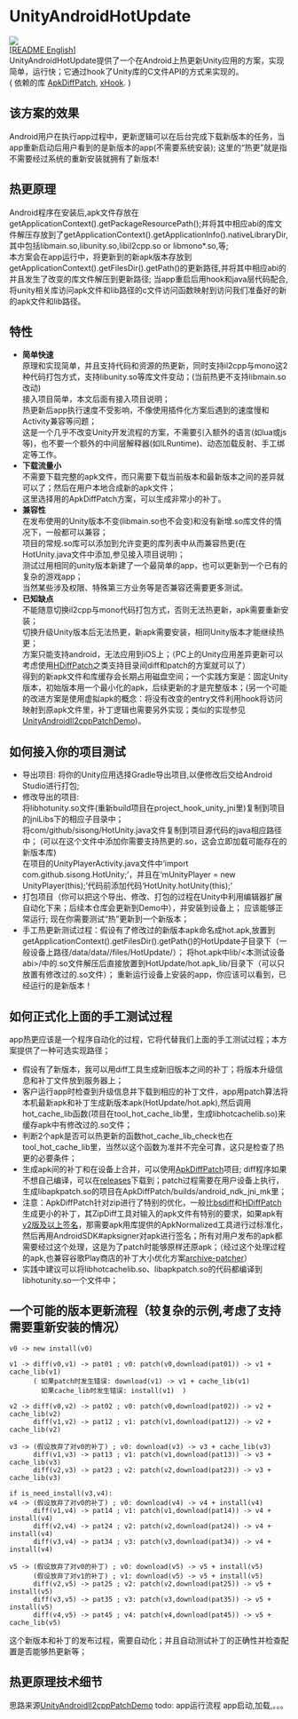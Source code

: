 # UnityAndroidHotUpdate
![](https://img.shields.io/badge/license-MIT-brightgreen.svg?style=flat)   
[[README English](README.md)]   
UnityAndroidHotUpdate提供了一个在Android上热更新Unity应用的方案，实现简单，运行快；它通过hook了Unity库的C文件API的方式来实现的。   
( 依赖的库 [ApkDiffPatch], [xHook]. )      

[ApkDiffPatch]: https://github.com/sisong/ApkDiffPatch
[xHook]: https://github.com/iqiyi/xHook
[UnityAndroidIl2cppPatchDemo]: https://github.com/noodle1983/UnityAndroidIl2cppPatchDemo
[HDiffPatch]: https://github.com/sisong/HDiffPatch
[bsdiff]: http://www.daemonology.net/bsdiff/
[archive-patcher]: https://github.com/andrewhayden/archive-patcher
[v2版及以上签名]: https://source.android.com/security/apksigning/v2


## 该方案的效果
  Android用户在执行app过程中，更新逻辑可以在后台完成下载新版本的任务，当app重新启动后用户看到的是新版本的app(不需要系统安装); 这里的“热更”就是指不需要经过系统的重新安装就拥有了新版本!


## 热更原理
  Android程序在安装后,apk文件存放在getApplicationContext().getPackageResourcePath();并将其中相应abi的库文件解压存放到了getApplicationContext().getApplicationInfo().nativeLibraryDir,其中包括libmain.so,libunity.so,libil2cpp.so or libmono*.so,等;   
  本方案会在app运行中，将更新到的新apk版本存放到getApplicationContext().getFilesDir().getPath()的更新路径,并将其中相应abi的并且发生了改变的库文件解压到更新路径; 当app重启后用hook和java层代码配合,将unity相关库访问apk文件和lib路径的c文件访问函数映射到访问我们准备好的新的apk文件和lib路径。


## 特性
* **简单快速**   
原理和实现简单，并且支持代码和资源的热更新，同时支持il2cpp与mono这2种代码打包方式，支持libunity.so等库文件变动；(当前热更不支持libmain.so改动)   
接入项目简单，本文后面有接入项目说明；   
热更新后app执行速度不受影响，不像使用插件化方案后遇到的速度慢和Activity兼容等问题；   
这是一个几乎不改变Unity开发流程的方案，不需要引入额外的语言(如lua或js等)，也不要一个额外的中间层解释器(如ILRuntime)、动态加载反射、手工绑定等工作。   
* **下载流量小**   
不需要下载完整的apk文件，而只需要下载当前版本和最新版本之间的差异就可以了；然后在用户本地合成新的apk文件；   
这里选择用的ApkDiffPatch方案，可以生成非常小的补丁。     
* **兼容性**   
在发布使用的Unity版本不变(libmain.so也不会变)和没有新增.so库文件的情况下，一般都可以兼容；   
项目的常规.so库可以添加到允许变更的库列表中从而兼容热更(在HotUnity.java文件中添加,参见接入项目说明)；   
测试过用相同的unity版本新建了一个最简单的app，也可以更新到一个已有的复杂的游戏app；   
当然某些涉及权限、特殊第三方业务等是否兼容还需要更多测试。   
* **已知缺点**   
不能随意切换il2cpp与mono代码打包方式，否则无法热更新，apk需要重新安装；   
切换升级Unity版本后无法热更，新apk需要安装，相同Unity版本才能继续热更；   
方案只能支持android，无法应用到iOS上；（PC上的Unity应用差异更新可以考虑使用[HDiffPatch]之类支持目录间diff和patch的方案就可以了）    
得到的新apk文件和库缓存会长期占用磁盘空间；一个实践方案是：固定Unity版本，初始版本用一个最小化的apk，后续更新的才是完整版本；(另一个可能的改进方案是使用虚拟apk的概念：将没有改变的entry文件利用hook将访问映射到原apk文件里，补丁逻辑也需要另外实现；类似的实现参见[UnityAndroidIl2cppPatchDemo])。   


## 如何接入你的项目测试
* 导出项目: 将你的Unity应用选择Gradle导出项目,以便修改后交给Android Studio进行打包;   
* 修改导出的项目:    
 将libhotunity.so文件(重新build项目在project_hook_unity_jni里)复制到项目的jniLibs下的相应子目录中；   
 将com/github/sisong/HotUnity.java文件复制到项目源代码的java相应路径中； (可以在这个文件中添加你需要支持热更的.so，这会立即加载可能存在的新版本库)   
 在项目的UnityPlayerActivity.java文件中‘import com.github.sisong.HotUnity;’，并且在‘mUnityPlayer = new UnityPlayer(this);’代码前添加代码‘HotUnity.hotUnity(this);’   
* 打包项目（你可以把这个导出、修改、打包的过程在Unity中利用编辑器扩展自动化下来；后续本仓库会更新到Demo中），并安装到设备上； 应该能够正常运行; 现在你需要测试“热”更新到一个新版本；   
* 手工热更新测试过程：假设有了修改过的新版本apk命名成hot.apk,放置到getApplicationContext().getFilesDir().getPath()的HotUpdate子目录下（一般设备上路径/data/data/<appid>/files/HotUpdate/）； 将hot.apk中lib/<本测试设备abi>/中的.so文件解压后直接放置到HotUpdate/hot.apk_lib/目录下（可以只放置有修改过的.so文件）； 重新运行设备上安装的app，你应该可以看到，已经运行的是新版本！   


## 如何正式化上面的手工测试过程
  app热更应该是一个程序自动化的过程，它将代替我们上面的手工测试过程；本方案提供了一种可选实现路径；   
* 假设有了新版本，我可以用diff工具生成新旧版本之间的补丁；将版本升级信息和补丁文件放到服务器上；   
* 客户运行app时检查到升级信息并下载到相应的补丁文件，app用patch算法将本机最新apk和补丁生成新版本apk(HotUpdate/hot.apk),然后调用hot_cache_lib函数(项目在tool_hot_cache_lib里，生成libhotcachelib.so)来缓存apk中有修改过的.so文件； 
* 判断2个apk是否可以热更新的函数hot_cache_lib_check也在tool_hot_cache_lib里，当然以这个函数为准并不完全可靠，这只是检查了热更的必要条件；   
* 生成apk间的补丁和在设备上合并，可以使用[ApkDiffPatch]项目; diff程序如果不想自己编译，可以在[releases](https://github.com/sisong/ApkDiffPatch/releases)下载到；patch过程需要在用户设备上执行，生成libapkpatch.so的项目在ApkDiffPatch/builds/android_ndk_jni_mk里；   
* 注意：ApkDiffPatch针对zip进行了特别的优化，一般比[bsdiff]和[HDiffPatch]生成更小的补丁，其ZipDiff工具对输入的apk文件有特别的要求，如果apk有[v2版及以上签名]，那需要apk用库提供的ApkNormalized工具进行过标准化，然后再用AndroidSDK#apksigner对apk进行签名；所有对用户发布的apk都需要经过这个处理，这是为了patch时能够原样还原apk；（经过这个处理过程的apk,也兼容谷歌Play商店的补丁大小优化方案[archive-patcher]）   
* 实践中建议可以将libhotcachelib.so、libapkpatch.so的代码都编译到libhotunity.so一个文件中；


## 一个可能的版本更新流程（较复杂的示例,考虑了支持需要重新安装的情况）
```
v0 -> new install(v0)

v1 -> diff(v0,v1) -> pat01 ; v0: patch(v0,download(pat01)) -> v1 + cache_lib(v1)
      ( 如果patch时发生错误: download(v1) -> v1 + cache_lib(v1)
        如果cache_lib时发生错误: install(v1)  )

v2 -> diff(v0,v2) -> pat02 ; v0: patch(v0,download(pat02)) -> v2 + cache_lib(v2)
      diff(v1,v2) -> pat12 ; v1: patch(v1,download(pat12)) -> v2 + cache_lib(v2)

v3 -> (假设放弃了对v0的补丁) ; v0: download(v3) -> v3 + cache_lib(v3)
      diff(v1,v3) -> pat13 ; v1: patch(v1,download(pat13)) -> v3 + cache_lib(v3)
      diff(v2,v3) -> pat23 ; v2: patch(v2,download(pat23)) -> v3 + cache_lib(v3)

if is_need_install(v3,v4):
v4 -> (假设放弃了对v0的补丁) ; v0: download(v4) -> v4 + install(v4)
      diff(v1,v4) -> pat14 ; v1: patch(v1,download(pat14)) -> v4 + install(v4)
      diff(v2,v4) -> pat24 ; v2: patch(v2,download(pat24)) -> v4 + install(v4)
      diff(v3,v4) -> pat34 ; v3: patch(v3,download(pat34)) -> v4 + install(v4)

v5 -> (假设放弃了对v0的补丁) ; v0: download(v5) -> v5 + install(v5)
      (假设放弃了对v1的补丁) ; v1: download(v5) -> v5 + install(v5)
      diff(v2,v5) -> pat25 ; v2: patch(v2,download(pat25)) -> v5 + install(v5)
      diff(v3,v5) -> pat35 ; v3: patch(v3,download(pat35)) -> v5 + install(v5)
      diff(v4,v5) -> pat45 ; v4: patch(v4,download(pat45)) -> v5 + cache_lib(v5)
```
这个新版本和补丁的发布过程，需要自动化；并且自动测试补丁的正确性并检查配置是否能够热更新等；   


## 热更原理技术细节
 思路来源[UnityAndroidIl2cppPatchDemo]  todo:
 app运行流程 app启动,加载,。。。
